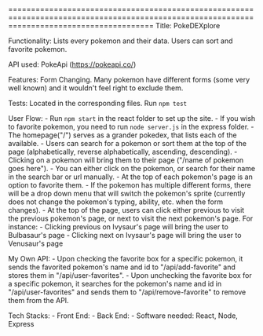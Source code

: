 ============================================================================================================================================
Title: PokeDEXplore

Functionality: Lists every pokemon and their data. Users can sort and favorite pokemon.

API used: PokeApi (https://pokeapi.co/)

Features: Form Changing. Many pokemon have different forms (some very well known) and it wouldn't feel right to exclude them.

Tests: Located in the corresponding files. Run ```npm test```

User Flow: 
    - Run ```npm start``` in the react folder to set up the site. 
      - If you wish to favorite pokemon, you need to run ```node server.js``` in the express folder. 
    - The homepage("/") serves as a grander pokedex, that lists each of the available. 
      - Users can search for a pokemon or sort them at the top of the page (alphabetically, reverse alphabetically, ascending, descending). 
    - Clicking on a pokemon will bring them to their page ("/name of pokemon goes here"). 
      - You can either click on the pokemon, or search for their name in the search bar or url manually.
    - At the top of each pokemon's page is an option to favorite them.
    - If the pokemon has multiple different forms, there will be a drop down menu that will switch the pokemon's sprite (currently does not change the pokemon's typing, ability, etc. when the form changes).
    - At the top of the page, users can click either previous to visit the previous pokemon's page, or next to visit the next pokemon's page. For instance:
    - Clicking previous on Ivysaur's page will bring the user to Bulbasaur's page
    - Clicking next on Ivysaur's page will bring the user to Venusaur's page

My Own API:
    - Upon checking the favorite box for a specific pokemon, it sends the favorited pokemon's name and id to "/api/add-favorite" and stores them in "/api/user-favorites".
    - Upon unchecking the favorite box for a specific pokemon, it searches for the pokemon's name and id in "/api/user-favorites" and sends them to "/api/remove-favorite" to remove them from the API.

Tech Stacks:
    - Front End: 
    - Back End: 
    - Software needed: React, Node, Express